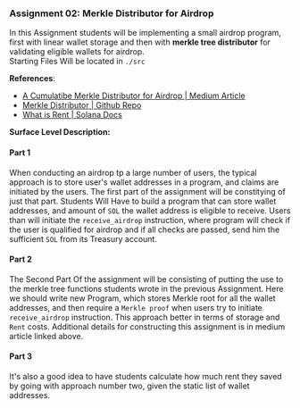 ### Assignment 02: Merkle Distributor for Airdrop

In this Assignment students will be implementing a small airdrop program, first with linear wallet storage and then with
**merkle tree distributor** for validating eligible wallets for airdrop.\
Starting Files Will be located in `./src`

**References**:
* [A Cumulatibe Merkle Distributor for Airdrop | Medium Article](https://pngfi.medium.com/a-cumulative-merkle-distributor-for-airdrop-51f0a5b49d2c)
* [Merkle Distributor | Github Repo](https://github.com/pngfi/merkle-distributor)
* [What is Rent | Solana Docs](https://docs.solana.com/developing/intro/rent)


**Surface Level Description:**

#### Part 1
When conducting an airdrop tp a large number of users, the typical approach is to store user's wallet addresses in a program,
and claims are initiated by the users. The first part of the assignment will be constitying of just that part. Students
Will Have to build a program that can store wallet addresses, and amount of `SOL` the wallet address is eligible to receive. Users than
will initiate the `receive_airdrop` instruction, where program will check if the user is qualified for airdrop and if all checks
are passed, send him the sufficient `SOL` from its Treasury account.

#### Part 2
The Second Part Of the assignment will be consisting of putting the use to the merkle tree functions students wrote in the previous
Assignment. Here we should write new Program, which stores Merkle root for all the wallet addresses, and then require a `Merkle proof`
when users try to initiate `receive_airdrop` instruction. This approach better in terms of storage and `Rent` costs. Additional details
for constructing this assignment is in medium article linked above.

#### Part 3
It's also a good idea to have students calculate how much rent they saved by going with approach number two, given the static list of wallet
addresses.
